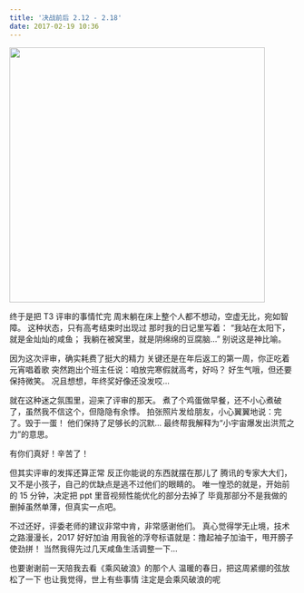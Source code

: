 ```yaml
---
title: '决战前后 2.12 - 2.18'
date: 2017-02-19 10:36
---
```


<p><img src="/assets/blogImg/diary-20.jpg" alt="" width="450"></p>

终于是把 T3 评审的事情忙完
周末躺在床上整个人都不想动，空虚无比，宛如智障。
这种状态，只有高考结束时出现过
那时我的日记里写着：
“我站在太阳下，就是金灿灿的咸鱼；
我躺在被窝里，就是阴绵绵的豆腐脑…”
别说这是神比喻。

因为这次评审，确实耗费了挺大的精力
关键还是在年后返工的第一周，你正吃着元宵唱着歌
突然跑出个班主任说：咱放完寒假就高考，好吗？
好生气哦，但还要保持微笑。
况且想想，年终奖好像还没发哎…

<!-- more -->

就在这种迷之氛围里，迎来了评审的那天。
煮了个鸡蛋做早餐，还不小心煮破了，虽然我不信这个，但隐隐有余悸。
拍张照片发给朋友，小心翼翼地说：完了。毁于一蛋！
他们保持了足够长的沉默…
最终帮我解释为“小宇宙爆发出洪荒之力”的意思。

有你们真好！辛苦了！

但其实评审的发挥还算正常
反正你能说的东西就摆在那儿了
腾讯的专家大大们，又不是小孩子，自己的优缺点是逃不过他们的眼睛的。
唯一惶恐的就是，开始前的 15 分钟，决定把 ppt 里音视频性能优化的部分去掉了
毕竟那部分不是我做的
删掉虽然单薄，但真实一点吧。

不过还好，评委老师的建议非常中肯，非常感谢他们。
真心觉得学无止境，技术之路漫漫长，2017 好好加油
用我爸的浮夸标语就是：撸起袖子加油干，甩开膀子使劲拼！
当然我得先过几天咸鱼生活调整一下…

也要谢谢前一天陪我去看《乘风破浪》的那个人
温暖的春日，把这周紧绷的弦放松了一下
也让我觉得，世上有些事情
注定是会乘风破浪的呢
